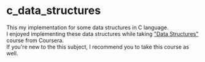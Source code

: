 # c_data_structures
This my implementation for some data structures in C language.  
I enjoyed implementing these data structures while taking ["Data Structures"](https://www.coursera.org/learn/data-structures) course from Coursera.  
If you're new to the this subject, I recommend you to take this course as well.    
